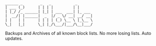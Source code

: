     ______ _        _   _           _       
    | ___ (_)      | | | |         | |      
    | |_/ /_ ______| |_| | ___  ___| |_ ___ 
    |  __/| |______|  _  |/ _ \/ __| __/ __|
    | |   | |      | | | | (_) \__ \ |_\__ \
    \_|   |_|      \_| |_/\___/|___/\__|___/

Backups and Archives of all known block lists. No more losing lists. Auto updates.
